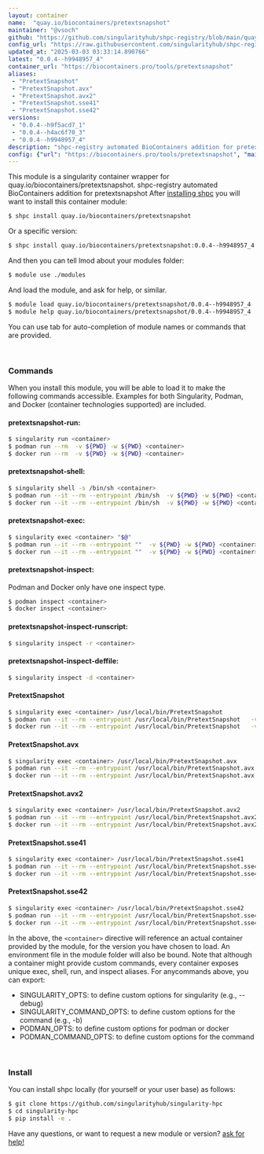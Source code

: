 ```yaml
---
layout: container
name:  "quay.io/biocontainers/pretextsnapshot"
maintainer: "@vsoch"
github: "https://github.com/singularityhub/shpc-registry/blob/main/quay.io/biocontainers/pretextsnapshot/container.yaml"
config_url: "https://raw.githubusercontent.com/singularityhub/shpc-registry/main/quay.io/biocontainers/pretextsnapshot/container.yaml"
updated_at: "2025-03-03 03:33:14.890766"
latest: "0.0.4--h9948957_4"
container_url: "https://biocontainers.pro/tools/pretextsnapshot"
aliases:
 - "PretextSnapshot"
 - "PretextSnapshot.avx"
 - "PretextSnapshot.avx2"
 - "PretextSnapshot.sse41"
 - "PretextSnapshot.sse42"
versions:
 - "0.0.4--h9f5acd7_1"
 - "0.0.4--h4ac6f70_3"
 - "0.0.4--h9948957_4"
description: "shpc-registry automated BioContainers addition for pretextsnapshot"
config: {"url": "https://biocontainers.pro/tools/pretextsnapshot", "maintainer": "@vsoch", "description": "shpc-registry automated BioContainers addition for pretextsnapshot", "latest": {"0.0.4--h9948957_4": "sha256:84b2810da9c327fe0c605e40e2060a5059b4f47df208d03c836bb9da1ab83e5b"}, "tags": {"0.0.4--h9f5acd7_1": "sha256:a38608ebccf66184e54602d681f833f211ecbc08a910cf996227930fcc214977", "0.0.4--h4ac6f70_3": "sha256:b205e2ffc312d9aefc342f735e311d018ef1aadfadf170a12ada1a97e557195e", "0.0.4--h9948957_4": "sha256:84b2810da9c327fe0c605e40e2060a5059b4f47df208d03c836bb9da1ab83e5b"}, "docker": "quay.io/biocontainers/pretextsnapshot", "aliases": {"PretextSnapshot": "/usr/local/bin/PretextSnapshot", "PretextSnapshot.avx": "/usr/local/bin/PretextSnapshot.avx", "PretextSnapshot.avx2": "/usr/local/bin/PretextSnapshot.avx2", "PretextSnapshot.sse41": "/usr/local/bin/PretextSnapshot.sse41", "PretextSnapshot.sse42": "/usr/local/bin/PretextSnapshot.sse42"}}
---
```


This module is a singularity container wrapper for quay.io/biocontainers/pretextsnapshot.
shpc-registry automated BioContainers addition for pretextsnapshot
After [installing shpc](#install) you will want to install this container module:


```bash
$ shpc install quay.io/biocontainers/pretextsnapshot
```

Or a specific version:

```bash
$ shpc install quay.io/biocontainers/pretextsnapshot:0.0.4--h9948957_4
```

And then you can tell lmod about your modules folder:

```bash
$ module use ./modules
```

And load the module, and ask for help, or similar.

```bash
$ module load quay.io/biocontainers/pretextsnapshot/0.0.4--h9948957_4
$ module help quay.io/biocontainers/pretextsnapshot/0.0.4--h9948957_4
```

You can use tab for auto-completion of module names or commands that are provided.

<br>

### Commands

When you install this module, you will be able to load it to make the following commands accessible.
Examples for both Singularity, Podman, and Docker (container technologies supported) are included.

#### pretextsnapshot-run:

```bash
$ singularity run <container>
$ podman run --rm  -v ${PWD} -w ${PWD} <container>
$ docker run --rm  -v ${PWD} -w ${PWD} <container>
```

#### pretextsnapshot-shell:

```bash
$ singularity shell -s /bin/sh <container>
$ podman run --it --rm --entrypoint /bin/sh  -v ${PWD} -w ${PWD} <container>
$ docker run --it --rm --entrypoint /bin/sh  -v ${PWD} -w ${PWD} <container>
```

#### pretextsnapshot-exec:

```bash
$ singularity exec <container> "$@"
$ podman run --it --rm --entrypoint ""  -v ${PWD} -w ${PWD} <container> "$@"
$ docker run --it --rm --entrypoint ""  -v ${PWD} -w ${PWD} <container> "$@"
```

#### pretextsnapshot-inspect:

Podman and Docker only have one inspect type.

```bash
$ podman inspect <container>
$ docker inspect <container>
```

#### pretextsnapshot-inspect-runscript:

```bash
$ singularity inspect -r <container>
```

#### pretextsnapshot-inspect-deffile:

```bash
$ singularity inspect -d <container>
```


#### PretextSnapshot

```bash
$ singularity exec <container> /usr/local/bin/PretextSnapshot
$ podman run --it --rm --entrypoint /usr/local/bin/PretextSnapshot   -v ${PWD} -w ${PWD} <container> -c " $@"
$ docker run --it --rm --entrypoint /usr/local/bin/PretextSnapshot   -v ${PWD} -w ${PWD} <container> -c " $@"
```


#### PretextSnapshot.avx

```bash
$ singularity exec <container> /usr/local/bin/PretextSnapshot.avx
$ podman run --it --rm --entrypoint /usr/local/bin/PretextSnapshot.avx   -v ${PWD} -w ${PWD} <container> -c " $@"
$ docker run --it --rm --entrypoint /usr/local/bin/PretextSnapshot.avx   -v ${PWD} -w ${PWD} <container> -c " $@"
```


#### PretextSnapshot.avx2

```bash
$ singularity exec <container> /usr/local/bin/PretextSnapshot.avx2
$ podman run --it --rm --entrypoint /usr/local/bin/PretextSnapshot.avx2   -v ${PWD} -w ${PWD} <container> -c " $@"
$ docker run --it --rm --entrypoint /usr/local/bin/PretextSnapshot.avx2   -v ${PWD} -w ${PWD} <container> -c " $@"
```


#### PretextSnapshot.sse41

```bash
$ singularity exec <container> /usr/local/bin/PretextSnapshot.sse41
$ podman run --it --rm --entrypoint /usr/local/bin/PretextSnapshot.sse41   -v ${PWD} -w ${PWD} <container> -c " $@"
$ docker run --it --rm --entrypoint /usr/local/bin/PretextSnapshot.sse41   -v ${PWD} -w ${PWD} <container> -c " $@"
```


#### PretextSnapshot.sse42

```bash
$ singularity exec <container> /usr/local/bin/PretextSnapshot.sse42
$ podman run --it --rm --entrypoint /usr/local/bin/PretextSnapshot.sse42   -v ${PWD} -w ${PWD} <container> -c " $@"
$ docker run --it --rm --entrypoint /usr/local/bin/PretextSnapshot.sse42   -v ${PWD} -w ${PWD} <container> -c " $@"
```



In the above, the `<container>` directive will reference an actual container provided
by the module, for the version you have chosen to load. An environment file in the
module folder will also be bound. Note that although a container
might provide custom commands, every container exposes unique exec, shell, run, and
inspect aliases. For anycommands above, you can export:

 - SINGULARITY_OPTS: to define custom options for singularity (e.g., --debug)
 - SINGULARITY_COMMAND_OPTS: to define custom options for the command (e.g., -b)
 - PODMAN_OPTS: to define custom options for podman or docker
 - PODMAN_COMMAND_OPTS: to define custom options for the command

<br>

### Install

You can install shpc locally (for yourself or your user base) as follows:

```bash
$ git clone https://github.com/singularityhub/singularity-hpc
$ cd singularity-hpc
$ pip install -e .
```

Have any questions, or want to request a new module or version? [ask for help!](https://github.com/singularityhub/singularity-hpc/issues)